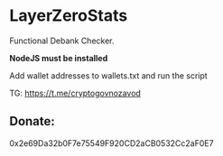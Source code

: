 # LayerZeroStats
Functional Debank Checker.

**NodeJS must be installed**

Add wallet addresses to wallets.txt and run the script

TG: https://t.me/cryptogovnozavod

## **Donate:**
0x2e69Da32b0F7e75549F920CD2aCB0532Cc2aF0E7
